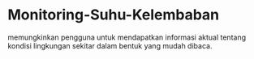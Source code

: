 # Monitoring-Suhu-Kelembaban
memungkinkan pengguna untuk mendapatkan informasi aktual tentang kondisi lingkungan sekitar dalam bentuk yang mudah dibaca.

